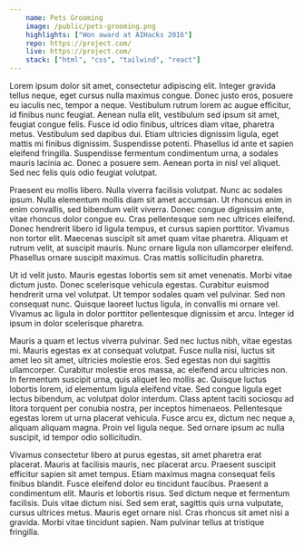 ```yaml
---
    name: Pets Grooming
    image: /public/pets-grooming.png
    highlights: ["Won award at AIHacks 2016"]
    repo: https://project.com/
    live: https://project.com/
    stack: ["html", "css", "tailwind", "react"]
---
```


Lorem ipsum dolor sit amet, consectetur adipiscing elit. Integer gravida tellus neque, eget cursus nulla maximus congue. Donec justo eros, posuere eu iaculis nec, tempor a neque. Vestibulum rutrum lorem ac augue efficitur, id finibus nunc feugiat. Aenean nulla elit, vestibulum sed ipsum sit amet, feugiat congue felis. Fusce id odio finibus, ultrices diam vitae, pharetra metus. Vestibulum sed dapibus dui. Etiam ultricies dignissim ligula, eget mattis mi finibus dignissim. Suspendisse potenti. Phasellus id ante et sapien eleifend fringilla. Suspendisse fermentum condimentum urna, a sodales mauris lacinia ac. Donec a posuere sem. Aenean porta in nisl vel aliquet. Sed nec felis quis odio feugiat volutpat.

Praesent eu mollis libero. Nulla viverra facilisis volutpat. Nunc ac sodales ipsum. Nulla elementum mollis diam sit amet accumsan. Ut rhoncus enim in enim convallis, sed bibendum velit viverra. Donec congue dignissim ante, vitae rhoncus dolor congue eu. Cras pellentesque sem nec ultrices eleifend. Donec hendrerit libero id ligula tempus, et cursus sapien porttitor. Vivamus non tortor elit. Maecenas suscipit sit amet quam vitae pharetra. Aliquam et rutrum velit, at suscipit mauris. Nunc ornare ligula non ullamcorper eleifend. Phasellus ornare suscipit maximus. Cras mattis sollicitudin pharetra.

Ut id velit justo. Mauris egestas lobortis sem sit amet venenatis. Morbi vitae dictum justo. Donec scelerisque vehicula egestas. Curabitur euismod hendrerit urna vel volutpat. Ut tempor sodales quam vel pulvinar. Sed non consequat nunc. Quisque laoreet luctus ligula, in convallis mi ornare vel. Vivamus ac ligula in dolor porttitor pellentesque dignissim et arcu. Integer id ipsum in dolor scelerisque pharetra.

Mauris a quam et lectus viverra pulvinar. Sed nec luctus nibh, vitae egestas mi. Mauris egestas ex at consequat volutpat. Fusce nulla nisi, luctus sit amet leo sit amet, ultricies molestie eros. Sed egestas non dui sagittis ullamcorper. Curabitur molestie eros massa, ac eleifend arcu ultricies non. In fermentum suscipit urna, quis aliquet leo mollis ac. Quisque luctus lobortis lorem, id elementum ligula eleifend vitae. Sed congue ligula eget lectus bibendum, ac volutpat dolor interdum. Class aptent taciti sociosqu ad litora torquent per conubia nostra, per inceptos himenaeos. Pellentesque egestas lorem ut urna placerat vehicula. Fusce arcu ex, dictum nec neque a, aliquam aliquam magna. Proin vel ligula neque. Sed ornare ipsum ac nulla suscipit, id tempor odio sollicitudin.

Vivamus consectetur libero at purus egestas, sit amet pharetra erat placerat. Mauris at facilisis mauris, nec placerat arcu. Praesent suscipit efficitur sapien sit amet tempus. Etiam maximus magna consequat felis finibus blandit. Fusce eleifend dolor eu tincidunt faucibus. Praesent a condimentum elit. Mauris et lobortis risus. Sed dictum neque et fermentum facilisis. Duis vitae dictum nisi. Sed sem erat, sagittis quis urna vulputate, cursus ultrices metus. Mauris eget ornare nisl. Cras rhoncus sit amet nisi a gravida. Morbi vitae tincidunt sapien. Nam pulvinar tellus at tristique fringilla.

